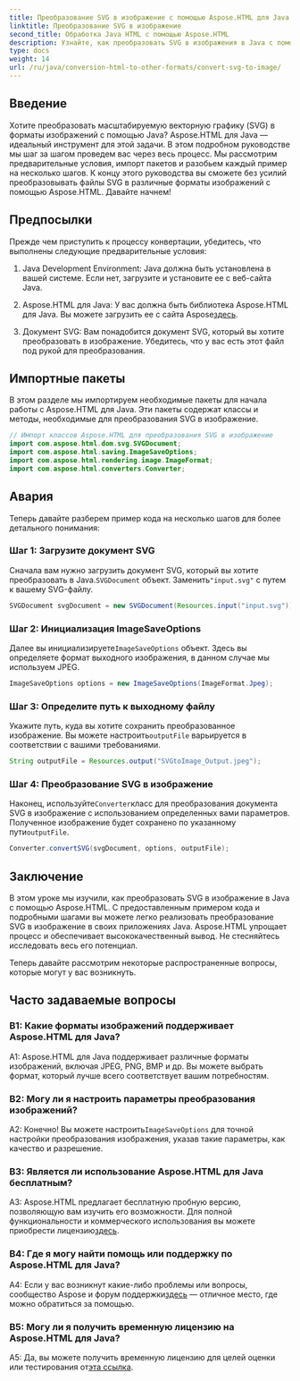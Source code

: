 ```yaml
---
title: Преобразование SVG в изображение с помощью Aspose.HTML для Java
linktitle: Преобразование SVG в изображение
second_title: Обработка Java HTML с помощью Aspose.HTML
description: Узнайте, как преобразовать SVG в изображения в Java с помощью Aspose.HTML. Подробное руководство по высококачественному выводу.
type: docs
weight: 14
url: /ru/java/conversion-html-to-other-formats/convert-svg-to-image/
---
```

## Введение

Хотите преобразовать масштабируемую векторную графику (SVG) в форматы изображений с помощью Java? Aspose.HTML для Java — идеальный инструмент для этой задачи. В этом подробном руководстве мы шаг за шагом проведем вас через весь процесс. Мы рассмотрим предварительные условия, импорт пакетов и разобьем каждый пример на несколько шагов. К концу этого руководства вы сможете без усилий преобразовывать файлы SVG в различные форматы изображений с помощью Aspose.HTML. Давайте начнем!

## Предпосылки

Прежде чем приступить к процессу конвертации, убедитесь, что выполнены следующие предварительные условия:

1. Java Development Environment: Java должна быть установлена в вашей системе. Если нет, загрузите и установите ее с веб-сайта Java.

2.  Aspose.HTML для Java: У вас должна быть библиотека Aspose.HTML для Java. Вы можете загрузить ее с сайта Aspose[здесь](https://releases.aspose.com/html/java/).

3. Документ SVG: Вам понадобится документ SVG, который вы хотите преобразовать в изображение. Убедитесь, что у вас есть этот файл под рукой для преобразования.

## Импортные пакеты

В этом разделе мы импортируем необходимые пакеты для начала работы с Aspose.HTML для Java. Эти пакеты содержат классы и методы, необходимые для преобразования SVG в изображение.

```java
// Импорт классов Aspose.HTML для преобразования SVG в изображение
import com.aspose.html.dom.svg.SVGDocument;
import com.aspose.html.saving.ImageSaveOptions;
import com.aspose.html.rendering.image.ImageFormat;
import com.aspose.html.converters.Converter;
```

## Авария 

Теперь давайте разберем пример кода на несколько шагов для более детального понимания:

### Шаг 1: Загрузите документ SVG

 Сначала вам нужно загрузить документ SVG, который вы хотите преобразовать в Java.`SVGDocument` объект. Заменить`"input.svg"` с путем к вашему SVG-файлу.

```java
SVGDocument svgDocument = new SVGDocument(Resources.input("input.svg"));
```

### Шаг 2: Инициализация ImageSaveOptions

 Далее вы инициализируете`ImageSaveOptions` объект. Здесь вы определяете формат выходного изображения, в данном случае мы используем JPEG.

```java
ImageSaveOptions options = new ImageSaveOptions(ImageFormat.Jpeg);
```

### Шаг 3: Определите путь к выходному файлу

 Укажите путь, куда вы хотите сохранить преобразованное изображение. Вы можете настроить`outputFile` варьируется в соответствии с вашими требованиями.

```java
String outputFile = Resources.output("SVGtoImage_Output.jpeg");
```

### Шаг 4: Преобразование SVG в изображение

 Наконец, используйте`Converter`класс для преобразования документа SVG в изображение с использованием определенных вами параметров. Полученное изображение будет сохранено по указанному пути`outputFile`.

```java
Converter.convertSVG(svgDocument, options, outputFile);
```

## Заключение

В этом уроке мы изучили, как преобразовать SVG в изображение в Java с помощью Aspose.HTML. С предоставленным примером кода и подробными шагами вы можете легко реализовать преобразование SVG в изображение в своих приложениях Java. Aspose.HTML упрощает процесс и обеспечивает высококачественный вывод. Не стесняйтесь исследовать весь его потенциал.

Теперь давайте рассмотрим некоторые распространенные вопросы, которые могут у вас возникнуть.

## Часто задаваемые вопросы

### В1: Какие форматы изображений поддерживает Aspose.HTML для Java?

A1: Aspose.HTML для Java поддерживает различные форматы изображений, включая JPEG, PNG, BMP и др. Вы можете выбрать формат, который лучше всего соответствует вашим потребностям.

### В2: Могу ли я настроить параметры преобразования изображений?

 A2: Конечно! Вы можете настроить`ImageSaveOptions` для точной настройки преобразования изображения, указав такие параметры, как качество и разрешение.

### В3: Является ли использование Aspose.HTML для Java бесплатным?

A3: Aspose.HTML предлагает бесплатную пробную версию, позволяющую вам изучить его возможности. Для полной функциональности и коммерческого использования вы можете приобрести лицензию[здесь](https://purchase.aspose.com/buy).

### В4: Где я могу найти помощь или поддержку по Aspose.HTML для Java?

 A4: Если у вас возникнут какие-либо проблемы или вопросы, сообщество Aspose и форум поддержки[здесь](https://forum.aspose.com/) — отличное место, где можно обратиться за помощью.

### В5: Могу ли я получить временную лицензию на Aspose.HTML для Java?

 A5: Да, вы можете получить временную лицензию для целей оценки или тестирования от[эта ссылка](https://purchase.aspose.com/temporary-license/).